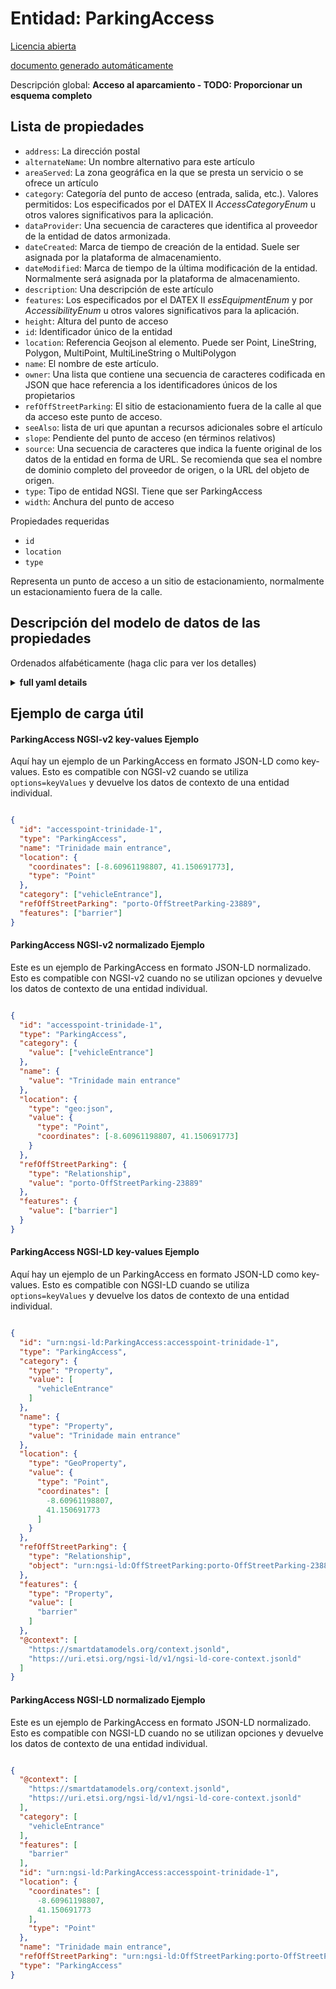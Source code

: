 Entidad: ParkingAccess  
======================  
[Licencia abierta](https://github.com/smart-data-models//dataModel.Parking/blob/master/ParkingAccess/LICENSE.md)  
[documento generado automáticamente](https://docs.google.com/presentation/d/e/2PACX-1vTs-Ng5dIAwkg91oTTUdt8ua7woBXhPnwavZ0FxgR8BsAI_Ek3C5q97Nd94HS8KhP-r_quD4H0fgyt3/pub?start=false&loop=false&delayms=3000#slide=id.gb715ace035_0_60)  
Descripción global: **Acceso al aparcamiento - TODO: Proporcionar un esquema completo**  

## Lista de propiedades  

- `address`: La dirección postal  - `alternateName`: Un nombre alternativo para este artículo  - `areaServed`: La zona geográfica en la que se presta un servicio o se ofrece un artículo  - `category`: Categoría del punto de acceso (entrada, salida, etc.). Valores permitidos: Los especificados por el DATEX II _AccessCategoryEnum_ u otros valores significativos para la aplicación.  - `dataProvider`: Una secuencia de caracteres que identifica al proveedor de la entidad de datos armonizada.  - `dateCreated`: Marca de tiempo de creación de la entidad. Suele ser asignada por la plataforma de almacenamiento.  - `dateModified`: Marca de tiempo de la última modificación de la entidad. Normalmente será asignada por la plataforma de almacenamiento.  - `description`: Una descripción de este artículo  - `features`: Los especificados por el DATEX II _essEquipmentEnum_ y por _AccessibilityEnum_ u otros valores significativos para la aplicación.  - `height`: Altura del punto de acceso  - `id`: Identificador único de la entidad  - `location`: Referencia Geojson al elemento. Puede ser Point, LineString, Polygon, MultiPoint, MultiLineString o MultiPolygon  - `name`: El nombre de este artículo.  - `owner`: Una lista que contiene una secuencia de caracteres codificada en JSON que hace referencia a los identificadores únicos de los propietarios  - `refOffStreetParking`: El sitio de estacionamiento fuera de la calle al que da acceso este punto de acceso.  - `seeAlso`: lista de uri que apuntan a recursos adicionales sobre el artículo  - `slope`: Pendiente del punto de acceso (en términos relativos)  - `source`: Una secuencia de caracteres que indica la fuente original de los datos de la entidad en forma de URL. Se recomienda que sea el nombre de dominio completo del proveedor de origen, o la URL del objeto de origen.  - `type`: Tipo de entidad NGSI. Tiene que ser ParkingAccess  - `width`: Anchura del punto de acceso    
Propiedades requeridas  
- `id`  - `location`  - `type`    
Representa un punto de acceso a un sitio de estacionamiento, normalmente un estacionamiento fuera de la calle.  
## Descripción del modelo de datos de las propiedades  
Ordenados alfabéticamente (haga clic para ver los detalles)  
<details><summary><strong>full yaml details</strong></summary>    
```yaml  
ParkingAccess:    
  description: 'Parking Access - TODO: Provide a complete Schema'    
  properties:    
    address:    
      description: 'The mailing address'    
      properties:    
        addressCountry:    
          description: 'Property. The country. For example, Spain. Model:''https://schema.org/addressCountry'''    
          type: string    
        addressLocality:    
          description: 'Property. The locality in which the street address is, and which is in the region. Model:''https://schema.org/addressLocality'''    
          type: string    
        addressRegion:    
          description: 'Property. The region in which the locality is, and which is in the country. Model:''https://schema.org/addressRegion'''    
          type: string    
        postOfficeBoxNumber:    
          description: 'Property. The post office box number for PO box addresses. For example, 03578. Model:''https://schema.org/postOfficeBoxNumber'''    
          type: string    
        postalCode:    
          description: 'Property. The postal code. For example, 24004. Model:''https://schema.org/https://schema.org/postalCode'''    
          type: string    
        streetAddress:    
          description: 'Property. The street address. Model:''https://schema.org/streetAddress'''    
          type: string    
      type: Property    
      x-ngsi:    
        model: https://schema.org/address    
    alternateName:    
      description: 'An alternative name for this item'    
      type: Property    
    areaServed:    
      description: 'The geographic area where a service or offered item is provided'    
      type: Property    
      x-ngsi:    
        model: https://schema.org/Text    
    category:    
      description: 'Category of the access point (entrance, exit, etc.). Allowed values: Those specified by the DATEX II _AccessCategoryEnum_ or other values meaningful to the application.'    
      items:    
        type: string    
      type: Property    
    dataProvider:    
      description: 'A sequence of characters identifying the provider of the harmonised data entity.'    
      type: Property    
    dateCreated:    
      description: 'Entity creation timestamp. This will usually be allocated by the storage platform.'    
      format: date-time    
      type: Property    
    dateModified:    
      description: 'Timestamp of the last modification of the entity. This will usually be allocated by the storage platform.'    
      format: date-time    
      type: Property    
    description:    
      description: 'A description of this item'    
      type: Property    
    features:    
      description: 'Those specified by the DATEX II _essEquipmentEnum_ and by _AccessibilityEnum_ or other values meaningful to the application.'    
      items:    
        type: string    
      type: Property    
    height:    
      description: 'Height of the access point'    
      type: Property    
      x-ngsi:    
        model: https://schema.org/height    
    id:    
      anyOf: &parkingaccess_-_properties_-_owner_-_items_-_anyof    
        - description: 'Property. Identifier format of any NGSI entity'    
          maxLength: 256    
          minLength: 1    
          pattern: ^[\w\-\.\{\}\$\+\*\[\]`|~^@!,:\\]+$    
          type: string    
        - description: 'Property. Identifier format of any NGSI entity'    
          format: uri    
          type: string    
      description: 'Unique identifier of the entity'    
      type: Property    
    location:    
      description: 'Geojson reference to the item. It can be Point, LineString, Polygon, MultiPoint, MultiLineString or MultiPolygon'    
      oneOf:    
        - description: 'Geoproperty. Geojson reference to the item. Point'    
          properties:    
            bbox:    
              items:    
                type: number    
              minItems: 4    
              type: array    
            coordinates:    
              items:    
                type: number    
              minItems: 2    
              type: array    
            type:    
              enum:    
                - Point    
              type: string    
          required:    
            - type    
            - coordinates    
          title: 'GeoJSON Point'    
          type: object    
        - description: 'Geoproperty. Geojson reference to the item. LineString'    
          properties:    
            bbox:    
              items:    
                type: number    
              minItems: 4    
              type: array    
            coordinates:    
              items:    
                items:    
                  type: number    
                minItems: 2    
                type: array    
              minItems: 2    
              type: array    
            type:    
              enum:    
                - LineString    
              type: string    
          required:    
            - type    
            - coordinates    
          title: 'GeoJSON LineString'    
          type: object    
        - description: 'Geoproperty. Geojson reference to the item. Polygon'    
          properties:    
            bbox:    
              items:    
                type: number    
              minItems: 4    
              type: array    
            coordinates:    
              items:    
                items:    
                  items:    
                    type: number    
                  minItems: 2    
                  type: array    
                minItems: 4    
                type: array    
              type: array    
            type:    
              enum:    
                - Polygon    
              type: string    
          required:    
            - type    
            - coordinates    
          title: 'GeoJSON Polygon'    
          type: object    
        - description: 'Geoproperty. Geojson reference to the item. MultiPoint'    
          properties:    
            bbox:    
              items:    
                type: number    
              minItems: 4    
              type: array    
            coordinates:    
              items:    
                items:    
                  type: number    
                minItems: 2    
                type: array    
              type: array    
            type:    
              enum:    
                - MultiPoint    
              type: string    
          required:    
            - type    
            - coordinates    
          title: 'GeoJSON MultiPoint'    
          type: object    
        - description: 'Geoproperty. Geojson reference to the item. MultiLineString'    
          properties:    
            bbox:    
              items:    
                type: number    
              minItems: 4    
              type: array    
            coordinates:    
              items:    
                items:    
                  items:    
                    type: number    
                  minItems: 2    
                  type: array    
                minItems: 2    
                type: array    
              type: array    
            type:    
              enum:    
                - MultiLineString    
              type: string    
          required:    
            - type    
            - coordinates    
          title: 'GeoJSON MultiLineString'    
          type: object    
        - description: 'Geoproperty. Geojson reference to the item. MultiLineString'    
          properties:    
            bbox:    
              items:    
                type: number    
              minItems: 4    
              type: array    
            coordinates:    
              items:    
                items:    
                  items:    
                    items:    
                      type: number    
                    minItems: 2    
                    type: array    
                  minItems: 4    
                  type: array    
                type: array    
              type: array    
            type:    
              enum:    
                - MultiPolygon    
              type: string    
          required:    
            - type    
            - coordinates    
          title: 'GeoJSON MultiPolygon'    
          type: object    
      type: Geoproperty    
    name:    
      description: 'The name of this item.'    
      type: Property    
    owner:    
      description: 'A List containing a JSON encoded sequence of characters referencing the unique Ids of the owner(s)'    
      items:    
        anyOf: *parkingaccess_-_properties_-_owner_-_items_-_anyof    
        description: 'Property. Unique identifier of the entity'    
      type: Property    
    refOffStreetParking:    
      anyOf:    
        - description: 'Property. Identifier format of any NGSI entity'    
          maxLength: 256    
          minLength: 1    
          pattern: ^[\w\-\.\{\}\$\+\*\[\]`|~^@!,:\\]+$    
          type: string    
        - description: 'Property. Identifier format of any NGSI entity'    
          format: uri    
          type: string    
      description: 'The offstreet parking site this access point gives access to.'    
      type: Relationship    
    seeAlso:    
      description: 'list of uri pointing to additional resources about the item'    
      oneOf:    
        - items:    
            format: uri    
            type: string    
          minItems: 1    
          type: array    
        - format: uri    
          type: string    
      type: Property    
    slope:    
      description: 'Slope of the access point (in relative terms)'    
      type: Property    
      x-ngsi:    
        model: https://schema.org/Number    
    source:    
      description: 'A sequence of characters giving the original source of the entity data as a URL. Recommended to be the fully qualified domain name of the source provider, or the URL to the source object.'    
      type: Property    
    type:    
      description: 'NGSI Entity type. It has to be ParkingAccess'    
      enum:    
        - ParkingAccess    
      type: Property    
    width:    
      description: 'Width of the access point'    
      type: Property    
      x-ngsi:    
        model: https://schema.org/width    
  required:    
    - id    
    - type    
    - location    
  type: object    
```  
</details>    
## Ejemplo de carga útil  
#### ParkingAccess NGSI-v2 key-values Ejemplo  
Aquí hay un ejemplo de un ParkingAccess en formato JSON-LD como key-values. Esto es compatible con NGSI-v2 cuando se utiliza `options=keyValues` y devuelve los datos de contexto de una entidad individual.  
```json  
{  
  "id": "accesspoint-trinidade-1",  
  "type": "ParkingAccess",  
  "name": "Trinidade main entrance",  
  "location": {  
    "coordinates": [-8.60961198807, 41.150691773],  
    "type": "Point"  
  },  
  "category": ["vehicleEntrance"],  
  "refOffStreetParking": "porto-OffStreetParking-23889",  
  "features": ["barrier"]  
}  
```  
#### ParkingAccess NGSI-v2 normalizado Ejemplo  
Este es un ejemplo de ParkingAccess en formato JSON-LD normalizado. Esto es compatible con NGSI-v2 cuando no se utilizan opciones y devuelve los datos de contexto de una entidad individual.  
```json  
{  
  "id": "accesspoint-trinidade-1",  
  "type": "ParkingAccess",  
  "category": {  
    "value": ["vehicleEntrance"]  
  },  
  "name": {  
    "value": "Trinidade main entrance"  
  },  
  "location": {  
    "type": "geo:json",  
    "value": {  
      "type": "Point",  
      "coordinates": [-8.60961198807, 41.150691773]  
    }  
  },  
  "refOffStreetParking": {  
    "type": "Relationship",  
    "value": "porto-OffStreetParking-23889"  
  },  
  "features": {  
    "value": ["barrier"]  
  }  
}  
```  
#### ParkingAccess NGSI-LD key-values Ejemplo  
Aquí hay un ejemplo de un ParkingAccess en formato JSON-LD como key-values. Esto es compatible con NGSI-LD cuando se utiliza `options=keyValues` y devuelve los datos de contexto de una entidad individual.  
```json  
{  
  "id": "urn:ngsi-ld:ParkingAccess:accesspoint-trinidade-1",  
  "type": "ParkingAccess",  
  "category": {  
    "type": "Property",  
    "value": [  
      "vehicleEntrance"  
    ]  
  },  
  "name": {  
    "type": "Property",  
    "value": "Trinidade main entrance"  
  },  
  "location": {  
    "type": "GeoProperty",  
    "value": {  
      "type": "Point",  
      "coordinates": [  
        -8.60961198807,  
        41.150691773  
      ]  
    }  
  },  
  "refOffStreetParking": {  
    "type": "Relationship",  
    "object": "urn:ngsi-ld:OffStreetParking:porto-OffStreetParking-23889"  
  },  
  "features": {  
    "type": "Property",  
    "value": [  
      "barrier"  
    ]  
  },  
  "@context": [  
    "https://smartdatamodels.org/context.jsonld",  
    "https://uri.etsi.org/ngsi-ld/v1/ngsi-ld-core-context.jsonld"  
  ]  
}  
```  
#### ParkingAccess NGSI-LD normalizado Ejemplo  
Este es un ejemplo de ParkingAccess en formato JSON-LD normalizado. Esto es compatible con NGSI-LD cuando no se utilizan opciones y devuelve los datos de contexto de una entidad individual.  
```json  
{  
  "@context": [  
    "https://smartdatamodels.org/context.jsonld",  
    "https://uri.etsi.org/ngsi-ld/v1/ngsi-ld-core-context.jsonld"  
  ],  
  "category": [  
    "vehicleEntrance"  
  ],  
  "features": [  
    "barrier"  
  ],  
  "id": "urn:ngsi-ld:ParkingAccess:accesspoint-trinidade-1",  
  "location": {  
    "coordinates": [  
      -8.60961198807,  
      41.150691773  
    ],  
    "type": "Point"  
  },  
  "name": "Trinidade main entrance",  
  "refOffStreetParking": "urn:ngsi-ld:OffStreetParking:porto-OffStreetParking-23889",  
  "type": "ParkingAccess"  
}  
```  

